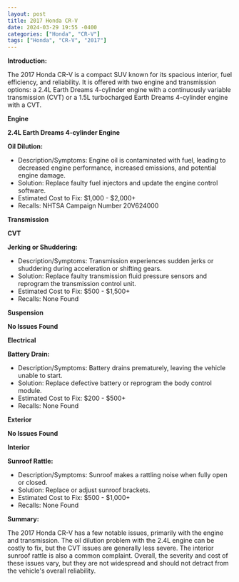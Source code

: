 ```yaml
---
layout: post
title: 2017 Honda CR-V
date: 2024-03-29 19:55 -0400
categories: ["Honda", "CR-V"]
tags: ["Honda", "CR-V", "2017"]
---
```

**Introduction:**

The 2017 Honda CR-V is a compact SUV known for its spacious interior, fuel efficiency, and reliability. It is offered with two engine and transmission options: a 2.4L Earth Dreams 4-cylinder engine with a continuously variable transmission (CVT) or a 1.5L turbocharged Earth Dreams 4-cylinder engine with a CVT.

**Engine**

**2.4L Earth Dreams 4-cylinder Engine**

**Oil Dilution:**
* Description/Symptoms: Engine oil is contaminated with fuel, leading to decreased engine performance, increased emissions, and potential engine damage.
* Solution: Replace faulty fuel injectors and update the engine control software.
* Estimated Cost to Fix: $1,000 - $2,000+
* Recalls: NHTSA Campaign Number 20V624000

**Transmission**

**CVT**

**Jerking or Shuddering:**
* Description/Symptoms: Transmission experiences sudden jerks or shuddering during acceleration or shifting gears.
* Solution: Replace faulty transmission fluid pressure sensors and reprogram the transmission control unit.
* Estimated Cost to Fix: $500 - $1,500+
* Recalls: None Found

**Suspension**

**No Issues Found**

**Electrical**

**Battery Drain:**
* Description/Symptoms: Battery drains prematurely, leaving the vehicle unable to start.
* Solution: Replace defective battery or reprogram the body control module.
* Estimated Cost to Fix: $200 - $500+
* Recalls: None Found

**Exterior**

**No Issues Found**

**Interior**

**Sunroof Rattle:**
* Description/Symptoms: Sunroof makes a rattling noise when fully open or closed.
* Solution: Replace or adjust sunroof brackets.
* Estimated Cost to Fix: $500 - $1,000+
* Recalls: None Found

**Summary:**

The 2017 Honda CR-V has a few notable issues, primarily with the engine and transmission. The oil dilution problem with the 2.4L engine can be costly to fix, but the CVT issues are generally less severe. The interior sunroof rattle is also a common complaint. Overall, the severity and cost of these issues vary, but they are not widespread and should not detract from the vehicle's overall reliability.
